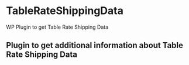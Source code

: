 # TableRateShippingData
WP Plugin to get Table Rate Shipping Data

## Plugin to get additional information about Table Rate Shipping Data